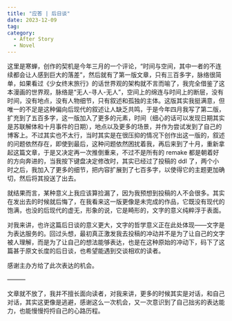 ```yaml
---
title: "应答 | 后日谈"
date: 2023-12-09
tag:
category:
  - After Story
  - Novel
---
```


这里是寒蝉，创作的契机是今年三月的一个评论，“时间与空间，其中一者的不连续都会让人感到巨大的落差”，然后就有了第一版文章，只有三百多字，脉络很简单，如果看过《少女终末旅行》的话世界观的架构就不言而喻了，我完全借鉴了这本漫画的世界观，脉络是“无人-寻人-无人”，空间上的绵连与时间上的断层，没有时间，没有地点，没有人物细节，只有叙述和孤独的主体。这版其实我挺满意，但唯一的不足是这种偏向后现代的叙述让人缺乏共鸣，于是今年四月我写了第二版，扩充到了五百多字，这一版加入了更多的元素，时间（细心的话可以发现日期其实是苏联解体和十月事件的日期），地点以及更多的场景，并作为尝试发到了自己的博客上。不过其实也不太行，当时其实是在很压抑的情况下创作出这一版的，叙述的问题依然存在，即使到最后，这种问题依然困扰着我，再后来到了十月，重新拿起这篇文章，于是又决定再一次推倒重来，不过不是所有的 remake 都是朝着好的方向奔进的，当我按下键盘决定修改时，其实已经过了投稿的 ddl 了，两个小时之后，我加入了更多的细节，把内容扩展到了七百多字，以使得它的主题更加确切，然后将其投送了出去。

就结果而言，某种意义上我应该算捡漏了，因为我预想到投稿的人不会很多。其实在发出去的时候就后悔了，在我看来这一版更像是未完成的作品，它既没有现代的饱满，也没的后现代的虚无，形象的说，它是畸形的，文字的意义纯粹浮于表面。

对我来讲，也许这篇后日谈的意义更大，文字的哲学意义正在此处体现——文字是为表达服务的。回过头想，最初真正激发我去投稿的冲动并不是为了让自己的文字被人理解，而是为了让自己的想法能够表达，也是在这种原始的冲动下，码下了这篇甚于原文长度的后日谈，也希望能遇到交谈相欢的读者。

感谢主办方给了此次表达的机会。

———

文章就不放了，我并不擅长面向读者，对我来讲，更多的时候其实是对话，和自己对话，其实这更像是逃避，感谢这么一次机会，又一次意识到了自己拙劣的表达能力，也能慢慢捋捋自己的心路历程。
